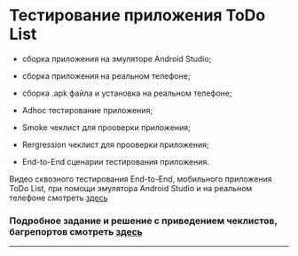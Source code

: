 #  Тестирование приложения ToDo List

* сборка приложения на эмуляторе Android Studio;

* сборка приложения на реальном телефоне;

* сборка .apk файла и установка на реальном телефоне;

* Adhoc тестирование приложения;

* Smoke чеклист для прооверки приложения;

* Rergression чеклист для прооверки приложения;

* End-to-End сценарии тестирования приложения.



Видео сквозного тестирования End-to-End, мобильного приложения ToDo List,
при помощи эмулятора Android Studio и на реальном телефоне смотреть [здесь](https://drive.google.com/file/d/1_VNwks5_G6M0HtOFB8kd-2iZCTUdUy6g/view?usp=sharing) 



### Подробное задание и решение с приведением чеклистов, багрепортов смотреть [здесь](https://docs.google.com/spreadsheets/d/1CmX2fnix3lPucRwRDTssbr8hRdVLEkyv/edit?usp=sharing&ouid=114929245957469185341&rtpof=true&sd=true)

---

